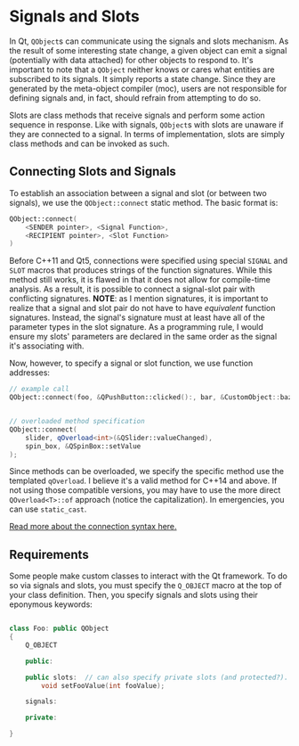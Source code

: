 # Signals and Slots

In Qt, `QObject`s can communicate using the signals and slots mechanism. As the result of some interesting state change, a given object can emit a signal (potentially with data attached) for other objects to respond to. It's important to note that a `QObject` neither knows or cares what entities are subscribed to its signals. It simply reports a state change. Since they are generated by the meta-object compiler (moc), users are not responsible for defining signals and, in fact, should refrain from attempting to do so.

Slots are class methods that receive signals and perform some action sequence in response. Like with signals, `QObject`s with slots are unaware if they are connected to a signal. In terms of implementation, slots are simply class methods and can be invoked as such. 

## Connecting Slots and Signals

To establish an association between a signal and slot (or between two signals), we use the `QObject::connect` static method. The basic format is:

```c++
QObject::connect(
    <SENDER pointer>, <Signal Function>,
    <RECIPIENT pointer>, <Slot Function>
)
``` 

Before C++11 and Qt5, connections were specified using special `SIGNAL` and `SLOT` macros that produces strings of the function signatures. While this method still works, it is flawed in that it does not allow for compile-time analysis. As a result, it is possible to connect a signal-slot pair with conflicting signatures. **NOTE**: as I mention signatures, it is important to realize that a signal and slot pair do not have to have *equivalent* function signatures. Instead, the signal's signature must at least have all of the parameter types in the slot signature. As a programming rule, I would ensure my slots' parameters are declared in the same order as the signal it's associating with.

Now, however, to specify a signal or slot function, we use function addresses:

```cpp
// example call
QObject::connect(foo, &QPushButton::clicked():, bar, &CustomObject::baz)


// overloaded method specification
QObject::connect(
    slider, qOverload<int>(&QSlider::valueChanged),
    spin_box, &QSpinBox::setValue
);
```

Since methods can be overloaded, we specify the specific method use the templated `qOverload`. I believe it's a valid method for C++14 and above. If not using those compatible versions, you may have to use the more direct `QOverload<T>::of` approach (notice the capitalization). In emergencies, you can use `static_cast`.


[Read more about the connection syntax here.](https://wiki.qt.io/New_Signal_Slot_Syntax#Missing_Q_OBJECT_in_class_definition)

## Requirements

Some people make custom classes to interact with the Qt framework. To do so via signals and slots, you must specify the `Q_OBJECT` macro at the top of your class definition. Then, you specify signals and slots using their eponymous keywords:

```cpp

class Foo: public QObject
{
    Q_OBJECT

    public:

    public slots:  // can also specify private slots (and protected?).
        void setFooValue(int fooValue);

    signals:

    private:

}
```

